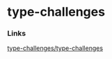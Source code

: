 # type-challenges

### Links
[type-challenges/type-challenges](https://github.com/type-challenges/type-challenges)